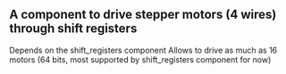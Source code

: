
## A component to drive stepper motors (4 wires) through shift registers
Depends on the shift\_registers component
Allows to drive as much as 16 motors (64 bits, most supported by shift\_registers component for now)  
